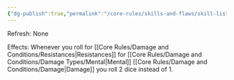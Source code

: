 ```yaml
---
{"dg-publish":true,"permalink":"/core-rules/skills-and-flaws/skill-list/intelect/rank-3/mentally-hardened/"}
---
```


Refresh: None

Effects:
Whenever you roll for [[Core Rules/Damage and Conditions/Resistances\|Resistances]] for [[Core Rules/Damage and Conditions/Damage Types/Mental\|Mental]] [[Core Rules/Damage and Conditions/Damage\|Damage]] you roll 2 dice instead of 1.